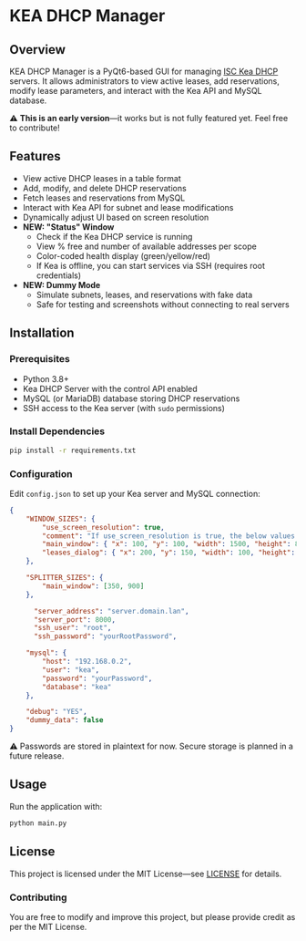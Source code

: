# KEA DHCP Manager

## Overview

KEA DHCP Manager is a PyQt6-based GUI for managing [ISC Kea DHCP](https://kea.isc.org/) servers. It allows administrators to view active leases, add reservations, modify lease parameters, and interact with the Kea API and MySQL database.

⚠️ **This is an early version**—it works but is not fully featured yet. Feel free to contribute!

## Features

- View active DHCP leases in a table format
- Add, modify, and delete DHCP reservations
- Fetch leases and reservations from MySQL
- Interact with Kea API for subnet and lease modifications
- Dynamically adjust UI based on screen resolution
- **NEW: "Status" Window**
  - Check if the Kea DHCP service is running
  - View % free and number of available addresses per scope
  - Color-coded health display (green/yellow/red)
  - If Kea is offline, you can start services via SSH (requires root credentials)
- **NEW: Dummy Mode**
  - Simulate subnets, leases, and reservations with fake data
  - Safe for testing and screenshots without connecting to real servers

## Installation

### Prerequisites

- Python 3.8+
- Kea DHCP Server with the control API enabled
- MySQL (or MariaDB) database storing DHCP reservations
- SSH access to the Kea server (with `sudo` permissions)

### Install Dependencies

```bash
pip install -r requirements.txt
```

### Configuration

Edit `config.json` to set up your Kea server and MySQL connection:

```json
{
    "WINDOW_SIZES": {
        "use_screen_resolution": true,
        "comment": "If use_screen_resolution is true, the below values will be ignored.",
        "main_window": { "x": 100, "y": 100, "width": 1500, "height": 800 },
        "leases_dialog": { "x": 200, "y": 150, "width": 100, "height": 800 }
    },

    "SPLITTER_SIZES": {
        "main_window": [350, 900]
    },

      "server_address": "server.domain.lan",
      "server_port": 8000,
      "ssh_user": "root",
      "ssh_password": "yourRootPassword",

    "mysql": {
        "host": "192.168.0.2",
        "user": "kea",
        "password": "yourPassword",
        "database": "kea"
    },

    "debug": "YES",
    "dummy_data": false
}
```
⚠️ Passwords are stored in plaintext for now. Secure storage is planned in a future release.

## Usage

Run the application with:

```bash
python main.py
```

## License

This project is licensed under the MIT License—see [LICENSE](LICENSE) for details.

### Contributing

You are free to modify and improve this project, but please provide credit as per the MIT License.
